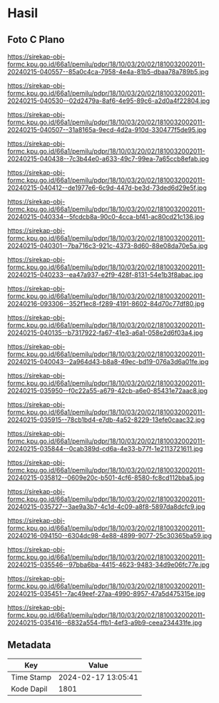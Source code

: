# Hasil

## Foto C Plano

https://sirekap-obj-formc.kpu.go.id/66a1/pemilu/pdpr/18/10/03/20/02/1810032002011-20240215-040557--85a0c4ca-7958-4e4a-81b5-dbaa78a789b5.jpg

https://sirekap-obj-formc.kpu.go.id/66a1/pemilu/pdpr/18/10/03/20/02/1810032002011-20240215-040530--02d2479a-8af6-4e95-89c6-a2d0a4f22804.jpg

https://sirekap-obj-formc.kpu.go.id/66a1/pemilu/pdpr/18/10/03/20/02/1810032002011-20240215-040507--31a8165a-9ecd-4d2a-910d-330477f5de95.jpg

https://sirekap-obj-formc.kpu.go.id/66a1/pemilu/pdpr/18/10/03/20/02/1810032002011-20240215-040438--7c3b44e0-a633-49c7-99ea-7a65ccb8efab.jpg

https://sirekap-obj-formc.kpu.go.id/66a1/pemilu/pdpr/18/10/03/20/02/1810032002011-20240215-040412--de1977e6-6c9d-447d-be3d-73ded6d29e5f.jpg

https://sirekap-obj-formc.kpu.go.id/66a1/pemilu/pdpr/18/10/03/20/02/1810032002011-20240215-040334--5fcdcb8a-90c0-4cca-bf41-ac80cd21c136.jpg

https://sirekap-obj-formc.kpu.go.id/66a1/pemilu/pdpr/18/10/03/20/02/1810032002011-20240215-040301--7ba716c3-921c-4373-8d60-88e08da70e5a.jpg

https://sirekap-obj-formc.kpu.go.id/66a1/pemilu/pdpr/18/10/03/20/02/1810032002011-20240215-040233--ea47a937-e2f9-428f-8131-54e1b3f8abac.jpg

https://sirekap-obj-formc.kpu.go.id/66a1/pemilu/pdpr/18/10/03/20/02/1810032002011-20240216-093306--352f1ec8-f289-4191-8602-84d70c77df80.jpg

https://sirekap-obj-formc.kpu.go.id/66a1/pemilu/pdpr/18/10/03/20/02/1810032002011-20240215-040135--b7317922-fa67-41e3-a6a1-058e2d6f03a4.jpg

https://sirekap-obj-formc.kpu.go.id/66a1/pemilu/pdpr/18/10/03/20/02/1810032002011-20240215-040043--2a964d43-b8a8-49ec-bd19-076a3d6a01fe.jpg

https://sirekap-obj-formc.kpu.go.id/66a1/pemilu/pdpr/18/10/03/20/02/1810032002011-20240215-035950--f0c22a55-a679-42cb-a6e0-85431e72aac8.jpg

https://sirekap-obj-formc.kpu.go.id/66a1/pemilu/pdpr/18/10/03/20/02/1810032002011-20240215-035915--78cb1bd4-e7db-4a52-8229-13efe0caac32.jpg

https://sirekap-obj-formc.kpu.go.id/66a1/pemilu/pdpr/18/10/03/20/02/1810032002011-20240215-035844--0cab389d-cd6a-4e33-b77f-1e2113721611.jpg

https://sirekap-obj-formc.kpu.go.id/66a1/pemilu/pdpr/18/10/03/20/02/1810032002011-20240215-035812--0609e20c-b501-4cf6-8580-fc8cd112bba5.jpg

https://sirekap-obj-formc.kpu.go.id/66a1/pemilu/pdpr/18/10/03/20/02/1810032002011-20240215-035727--3ae9a3b7-4c1d-4c09-a8f8-5897da8dcfc9.jpg

https://sirekap-obj-formc.kpu.go.id/66a1/pemilu/pdpr/18/10/03/20/02/1810032002011-20240216-094150--6304dc98-4e88-4899-9077-25c30365ba59.jpg

https://sirekap-obj-formc.kpu.go.id/66a1/pemilu/pdpr/18/10/03/20/02/1810032002011-20240215-035546--97bba6ba-4415-4623-9483-34d9e06fc77e.jpg

https://sirekap-obj-formc.kpu.go.id/66a1/pemilu/pdpr/18/10/03/20/02/1810032002011-20240215-035451--7ac49eef-27aa-4990-8957-47a5d475315e.jpg

https://sirekap-obj-formc.kpu.go.id/66a1/pemilu/pdpr/18/10/03/20/02/1810032002011-20240215-035416--6832a554-ffb1-4ef3-a9b9-ceea234431fe.jpg


## Metadata

| Key        | Value               |
| ---------- | ------------------- |
| Time Stamp | 2024-02-17 13:05:41 |
| Kode Dapil | 1801                |



